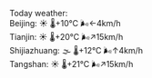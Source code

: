 Today weather:  
Beijing: ☀️   🌡️+10°C 🌬️←4km/h  
Tianjin: ☀️   🌡️+20°C 🌬️↗15km/h  
Shijiazhuang: 🌫  🌡️+12°C 🌬️↑4km/h  
Tangshan: ☀️   🌡️+21°C 🌬️↗15km/h  
